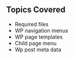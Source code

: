 ## Topics Covered 

-  Required files 
- WP navigation menus 
- WP page templates 
- Child page menu
- Wp post meta data